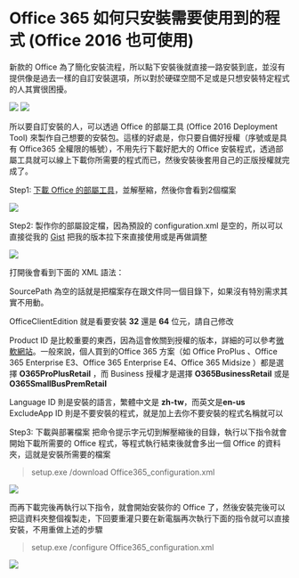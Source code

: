 Office 365 如何只安裝需要使用到的程式 (Office 2016 也可使用)
====

新款的 Office 為了簡化安裝流程，所以點下安裝後就直接一路安裝到底，並沒有提供像是過去一樣的自訂安裝選項，所以對於硬碟空間不足或是只想安裝特定程式的人其實很困擾。

![](https://photo.hy31.net/2015/office/2016install/1.png)
![](https://photo.hy31.net/2015/office/2016install/2.png)



所以要自訂安裝的人，可以透過 Office 的部屬工具 (Office 2016 Deployment Tool) 來製作自己想要的安裝包。這樣的好處是，你只要自備好授權（序號或是具有 Office365 全權限的帳號），不用先行下載好肥大的 Office 安裝程式，透過部屬工具就可以線上下載你所需要的程式而已，然後安裝後套用自己的正版授權就完成了。



Step1: [下載 Office 的部屬工具](https://www.microsoft.com/en-us/download/details.aspx?id=49117)，並解壓縮，然後你會看到2個檔案

![](https://photo.hy31.net/2015/office/2016install/3.png)


Step2: 製作你的部屬設定檔，因為預設的 configuration.xml 是空的，所以可以直接從我的 [Gist](https://gist.github.com/HenryYang/ff456a0bac2b9c877ada) 把我的版本拉下來直接使用或是再做調整

![](https://photo.hy31.net/2015/office/2016install/6.png)


打開後會看到下面的 XML 語法：

SourcePath 為空的話就是把檔案存在跟文件同一個目錄下，如果沒有特別需求其實不用動。

OfficeClientEdition 就是看要安裝 **32** 還是 **64** 位元，請自己修改

Product ID 是比較重要的東西，因為這會攸關到授權的版本，詳細的可以參考[微軟網站](https://support.microsoft.com/en-us/kb/2842297)。一般來說，個人買到的Office 365 方案（如 Office ProPlus 、Office 365 Enterprise E3、Office 365 Enterprise E4、Office 365 Midsize ）都是選擇 **O365ProPlusRetail**
，而 Business 授權才是選擇 **O365BusinessRetail** 或是 **O365SmallBusPremRetail**

Language ID 則是安裝的語言，繁體中文是 **zh-tw**，而英文是**en-us**
ExcludeApp ID 則是不要安裝的程式，就是加上去你不要安裝的程式名稱就可以

Step3: 下載與部署檔案
把命令提示字元切到解壓縮後的目錄，執行以下指令就會開始下載所需要的 Office 程式，等程式執行結束後就會多出一個 Office 的資料夾，這就是安裝所需要的檔案
>setup.exe /download Office365_configuration.xml

![](https://photo.hy31.net/2015/office/2016install/4.png)


而再下載完後再執行以下指令，就會開始安裝你的 Office 了，然後安裝完後可以把這資料夾整個複製走，下回要重灌只要在新電腦再次執行下面的指令就可以直接安裝，不用重做上述的步驟
>setup.exe /configure Office365_configuration.xml

![](https://photo.hy31.net/2015/office/2016install/5.png)
